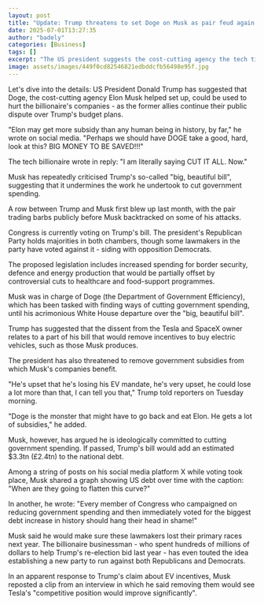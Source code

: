 ```yaml
---
layout: post
title: "Update: Trump threatens to set Doge on Musk as pair feud again over budget plan"
date: 2025-07-01T13:27:35
author: "badely"
categories: [Business]
tags: []
excerpt: "The US president suggests the cost-cutting agency the tech titan helped set up could be used against him."
image: assets/images/449f0cd82546821edbddcfb56498e95f.jpg
---
```


Let's dive into the details: US President Donald Trump has suggested that Doge, the cost-cutting agency Elon Musk helped set up, could be used to hurt the billionaire's companies - as the former allies continue their public dispute over Trump's budget plans.

"Elon may get more subsidy than any human being in history, by far," he wrote on social media. "Perhaps we should have DOGE take a good, hard, look at this? BIG MONEY TO BE SAVED!!!"

The tech billionaire wrote in reply: "I am literally saying CUT IT ALL. Now."

Musk has repeatedly criticised Trump's so-called "big, beautiful bill", suggesting that it undermines the work he undertook to cut government spending.

A row between Trump and Musk first blew up last month, with the pair trading barbs publicly before Musk backtracked on some of his attacks.

Congress is currently voting on Trump's bill. The president's Republican Party holds majorities in both chambers, though some lawmakers in the party have voted against it - siding with opposition Democrats.

The proposed legislation includes increased spending for border security, defence and energy production that would be partially offset by controversial cuts to healthcare and food-support programmes.

Musk was in charge of Doge (the Department of Government Efficiency), which has been tasked with finding ways of cutting government spending, until his acrimonious White House departure over the "big, beautiful bill".

Trump has suggested that the dissent from the Tesla and SpaceX owner relates to a part of his bill that would remove incentives to buy electric vehicles, such as those Musk produces. 

The president has also threatened to remove government subsidies from which Musk's companies benefit.

"He's upset that he's losing his EV mandate, he's very upset, he could lose a lot more than that, I can tell you that," Trump told reporters on Tuesday morning. 

"Doge is the monster that might have to go back and eat Elon. He gets a lot of subsidies," he added.

Musk, however, has argued he is ideologically committed to cutting government spending. If passed, Trump's bill would add an estimated $3.3tn (£2.4tn) to the national debt.

Among a string of posts on his social media platform X while voting took place, Musk shared a graph showing US debt over time with the caption: "When are they going to flatten this curve?"

In another, he wrote: "Every member of Congress who campaigned on reducing government spending and then immediately voted for the biggest debt increase in history should hang their head in shame!"

Musk said he would make sure these lawmakers lost their primary races next year. The billionaire businessman - who spent hundreds of millions of dollars to help Trump's re-election bid last year - has even touted the idea establishing a new party to run against both Republicans and Democrats.

In an apparent response to Trump's claim about EV incentives, Musk reposted a clip from an interview in which he said removing them would see Tesla's "competitive position would improve significantly".

